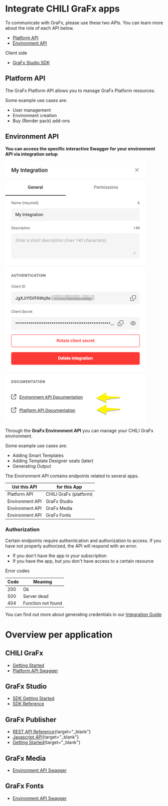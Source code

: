 # Integrate CHILI GraFx apps

To communicate with GraFx, please use these two APIs. You can learn more about the role of each API below.

- [Platform API](https://api.chiligrafx.com/swagger/index.html)
- [Environment API](https://sandbox1.chili-publish-sandbox.online/grafx/swagger/index.html)

Client side

- [GraFx Studio SDK](https://chili-publish.github.io/studio-sdk/index.html)


## Platform API
The GraFx Platform API allows you to manage GraFx Platform resources.

Some example use cases are:

- User management
- Environment creation
- Buy (Render pack) add-ons


## Environment API

**You can access the specific interactive Swagger for your environment API via integration setup**

![ui](integration01.png)

Through the **GraFx Environment API** you can manage your CHILI GraFx environment.

Some example use cases are:

- Adding Smart Templates
- Adding Template Designer seats (later)
- Generating Output

The Environment API contains endpoints related to several apps.

| Ust this API	   	   	    | for this App |
|-------------------|-------------|
| Platform API  	| CHILI GraFx (platform)|
| Environment API	| GraFx Studio |
| Environment API	| GraFx Media |
| Environment API	| GraFx Fonts |

### Authorization

Certain endpoints require authentication and authorization to access. If you have not properly authorized, the API will respond with an error.

- If you don't have the app in your subscription
- If you have the app, but you don't have access to a certain resource

Error codes

| Code	   	   	    | Meaning     |
|-------------------|-------------|
| 200		     	| Ok   |
| 500		     	| Server dead   |
| 404		     	| Function not found   |

You can find out more about generating credentials in our [Integration Guide](/CHILI-GraFx/guides/integrations/)

# Overview per application

## CHILI GraFx

- [Getting Started](/CHILI-GraFx/integration/)
- [Platform API Swagger](https://api.chiligrafx.com/swagger/index.html)

## GraFx Studio

- [SDK Getting Started](/GraFx-Studio/integration/getting-started/)
- [SDK Reference](https://chili-publish.github.io/studio-sdk/index.html)


## GraFx Publisher

- [REST API Reference](https://chilipublishdocs.atlassian.net/wiki/spaces/CPDOC/pages/1413560/REST+API+Endpoints){target="_blank"}
- [Javascript API](https://chilipublishdocs.atlassian.net/wiki/spaces/CPDOC/pages/1412075/Getting+started+with+your+JavaScript+integration){target="_blank"}
- [Getting Started](https://chilipublishdocs.atlassian.net/wiki/spaces/CPDOC/pages/1412012/CHILI+API+Guide){target="_blank"}

## GraFx Media

- [Environment API Swagger](https://sandbox1.chili-publish-sandbox.online/grafx/swagger/index.html)

## GraFx Fonts

- [Environment API Swagger](https://sandbox1.chili-publish-sandbox.online/grafx/swagger/index.html)
